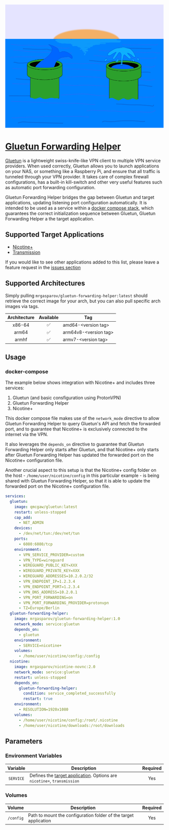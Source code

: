 ![plot](https://raw.githubusercontent.com/qdm12/gluetun/master/title.svg)

# [Gluetun Forwarding Helper](https://github.com/mrgasparov/gluetun-forwarding-helper)

[Gluetun](https://github.com/qdm12/gluetun/) is a lightweight swiss-knife-like VPN client to multiple VPN service providers. When used correctly, Gluetun allows you to launch applications on your NAS, or something like a Raspberry Pi, and ensure that all traffic is tunneled through your VPN provider. It takes care of complex firewall configurations, has a built-in kill-switch and other very useful features such as automatic port forwarding configuration.

Gluetun Forwarding Helper bridges the gap between Gluetun and target applications, updating listening port configuration automatically. It is intended to be used as a service within a [docker compose stack](#docker-compose), which guarantees the correct initialization sequence between Gluetun, Gluetun Forwarding Helper a the target application.

## Supported Target Applications

- [Nicotine+](https://nicotine-plus.org/)
- [Transmission](https://transmissionbt.com/)

If you would like to see other applications added to this list, please leave a feature request in the [issues section](https://github.com/mrgasparov/gluetun-forwarding-helper/issues)

## Supported Architectures

Simply pulling `mrgasparov/gluetun-forwarding-helper:latest` should retrieve the correct image for your arch, but you can also pull specific arch images via tags.

| Architecture | Available | Tag |
| :----: | :----: | ---- |
| x86-64 | ✅ | amd64-\<version tag\> |
| arm64 | ✅ | arm64v8-\<version tag\> |
| armhf | ✅ | armv7-\<version tag\> |

## Usage

### docker-compose

The example below shows integration with Nicotine+ and includes three services:

1. Gluetun (and basic consfiguration using ProtonVPN)
2. Gluetun Forwarding Helper
3. Nicotine+

This docker compose file makes use of the `network_mode` directive to allow Gluetun Forwarding Helper to query Gluetun's API and fetch the forwarded port, and to guarantee that Nicotine+ is exclusively connected to the internet via the VPN.

It also leverages the `depends_on` directive to guarantee that Gluetun Forwarding Helper only starts after Gluetun, and that Nicotine+ only starts after Gluetun Forwarding Helper has updated the forwarded port on the Nicotine+ configuration file.

Another crucial aspect to this setup is that the Nicotine+ config folder on the host - `/home/user/nicotine/config` in this particular example - is being shared with Gluetun Forwarding Helper, so that it is able to update the forwarded port on the Nicotine+ configuration file.

```yaml
services:
  gluetun:
    image: qmcgaw/gluetun:latest
    restart: unless-stopped
    cap_add:
      - NET_ADMIN
    devices:
      - /dev/net/tun:/dev/net/tun
    ports:
      - 6080:6080/tcp
    environment:
      - VPN_SERVICE_PROVIDER=custom
      - VPN_TYPE=wireguard
      - WIREGUARD_PUBLIC_KEY=XXX
      - WIREGUARD_PRIVATE_KEY=XXX
      - WIREGUARD_ADDRESSES=10.2.0.2/32
      - VPN_ENDPOINT_IP=1.2.3.4
      - VPN_ENDPOINT_PORT=1.2.3.4
      - VPN_DNS_ADDRESS=10.2.0.1
      - VPN_PORT_FORWARDING=on
      - VPN_PORT_FORWARDING_PROVIDER=protonvpn
      - TZ=Europe/Berlin
  gluetun-forwarding-helper:
    image: mrgasparov/gluetun-forwarding-helper:1.0
    network_mode: service:gluetun
    depends_on: 
      - gluetun
    environment:
      - SERVICE=nicotine+
    volumes:
      - /home/user/nicotine/config:/config
  nicotine:
    image: mrgasparov/nicotine-novnc:2.0
    network_mode: service:gluetun
    restart: unless-stopped
    depends_on:
      gluetun-forwarding-helper:
        condition: service_completed_successfully
        restart: true
    environment:
      - RESOLUTION=1920x1080
    volumes:
      - /home/user/nicotine/config:/root/.nicotine
      - /home/user/nicotine/downloads:/root/downloads
```

## Parameters

### Environment Variables

| Variable | Description | Required
| :----: | --- | :---: |
| `SERVICE` | Defines the [target application](#supported-target-applications). Options are `nicotine+`, `transmission` | Yes

### Volumes

| Volume | Description | Required
| :----: | --- | :---: |
| `/config` | Path to mount the configuration folder of the target application | Yes
